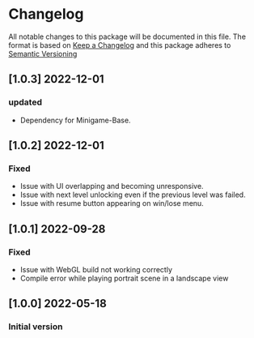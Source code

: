 # Changelog

All notable changes to this package will be documented in this file.
The format is based on [Keep a Changelog](https://keepachangelog.com/en/1.0.0/) and this package adheres to [Semantic Versioning](https://semver.org/)

## [1.0.3] 2022-12-01
### updated
- Dependency for Minigame-Base.


## [1.0.2] 2022-12-01
### Fixed
- Issue with UI overlapping and becoming unresponsive.
- Issue with next level unlocking even if the previous level was failed.
- Issue with resume button appearing on win/lose menu.

## [1.0.1] 2022-09-28
### Fixed
- Issue with WebGL build not working correctly
- Compile error while playing portrait scene in a landscape view

## [1.0.0] 2022-05-18
### Initial version